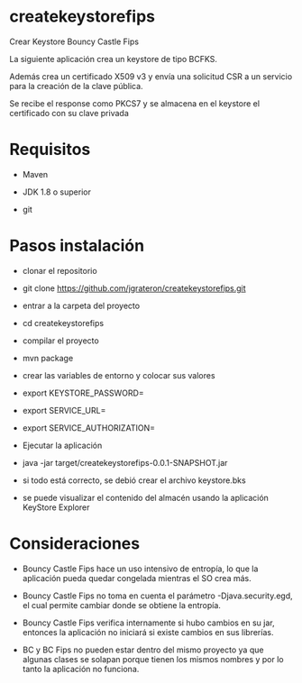 # createkeystorefips

Crear Keystore Bouncy Castle Fips

La siguiente aplicación crea un keystore de tipo BCFKS.

Además crea un certificado X509 v3 y envía una solicitud CSR a un servicio para la creación de la clave pública.

Se recibe el response como PKCS7 y se almacena en el keystore el certificado con su clave privada

# Requisitos

- Maven

- JDK 1.8 o superior

- git

# Pasos instalación

- clonar el repositorio

- git clone https://github.com/jgrateron/createkeystorefips.git

- entrar a la carpeta del proyecto

- cd createkeystorefips

- compilar el proyecto

- mvn package

- crear las variables de entorno y colocar sus valores

- export KEYSTORE_PASSWORD=

- export SERVICE_URL=

- export SERVICE_AUTHORIZATION=

- Ejecutar la aplicación

- java -jar target/createkeystorefips-0.0.1-SNAPSHOT.jar

- si todo está correcto, se debió crear el archivo keystore.bks 

- se puede visualizar el contenido del almacén usando la aplicación KeyStore Explorer


# Consideraciones

- Bouncy Castle Fips hace un uso intensivo de entropía, lo que la aplicación pueda quedar congelada mientras el SO crea más.

- Bouncy Castle Fips no toma en cuenta el parámetro -Djava.security.egd, el cual permite cambiar donde se obtiene la entropía.

- Bouncy Castle Fips verifica internamente si hubo cambios en su jar, entonces la aplicación no iniciará si existe cambios en sus librerías.

- BC y BC Fips no pueden estar dentro del mismo proyecto ya que algunas clases se solapan porque tienen los mismos nombres y por lo tanto la aplicación no funciona.


